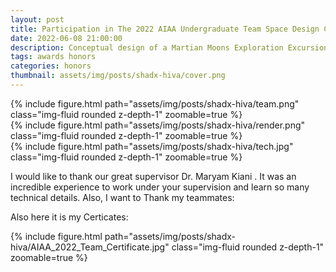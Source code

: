 ```yaml
---
layout: post
title: Participation in The 2022 AIAA Undergraduate Team Space Design Competition
date: 2022-06-08 21:00:00
description: Conceptual design of a Martian Moons Exploration Excursion Vehicle and its mission in order to collect samples from lunar surfaces of Martian Moons to satisfy defined scientific objectives and submit the RFP requirements
tags: awards honors
categories: honors
thumbnail: assets/img/posts/shadx-hiva/cover.png
---
```

<div class="row mt-3">
    <div class="col-sm mt-3 mt-md-0">
        {% include figure.html path="assets/img/posts/shadx-hiva/team.png" class="img-fluid rounded z-depth-1" zoomable=true %}
    </div>
    </div>

<div class="row mt-3">
    <div class="col-sm mt-3 mt-md-0">
        {% include figure.html path="assets/img/posts/shadx-hiva/render.png" class="img-fluid rounded z-depth-1" zoomable=true %}
    </div>
    <div class="col-sm mt-3 mt-md-0">
        {% include figure.html path="assets/img/posts/shadx-hiva/tech.jpg" class="img-fluid rounded z-depth-1" zoomable=true %}
    </div>
</div>

I would like to thank our great supervisor Dr. Maryam Kiani . It was an incredible experience to work under your supervision and learn so many technical details. Also, I want to Thank my teammates:


Also here it is my Certicates:


<div class="row mt-3">
    <div class="col-sm mt-3 mt-md-0">
        {% include figure.html path="assets/img/posts/shadx-hiva/AIAA_2022_Team_Certificate.jpg" class="img-fluid rounded z-depth-1" zoomable=true %}
    </div>
    
</div>


